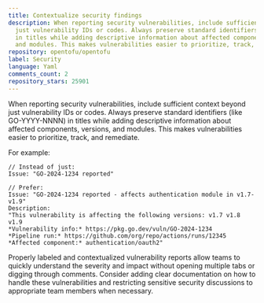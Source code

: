 ```yaml
---
title: Contextualize security findings
description: When reporting security vulnerabilities, include sufficient context beyond
  just vulnerability IDs or codes. Always preserve standard identifiers (like GO-YYYY-NNNN)
  in titles while adding descriptive information about affected components, versions,
  and modules. This makes vulnerabilities easier to prioritize, track, and remediate.
repository: opentofu/opentofu
label: Security
language: Yaml
comments_count: 2
repository_stars: 25901
---
```


When reporting security vulnerabilities, include sufficient context beyond just vulnerability IDs or codes. Always preserve standard identifiers (like GO-YYYY-NNNN) in titles while adding descriptive information about affected components, versions, and modules. This makes vulnerabilities easier to prioritize, track, and remediate.

For example:
```
// Instead of just:
Issue: "GO-2024-1234 reported"

// Prefer:
Issue: "GO-2024-1234 reported - affects authentication module in v1.7-v1.9"
Description:
"This vulnerability is affecting the following versions: v1.7 v1.8 v1.9
*Vulnerability info:* https://pkg.go.dev/vuln/GO-2024-1234
*Pipeline run:* https://github.com/org/repo/actions/runs/12345
*Affected component:* authentication/oauth2"
```

Properly labeled and contextualized vulnerability reports allow teams to quickly understand the severity and impact without opening multiple tabs or digging through comments. Consider adding clear documentation on how to handle these vulnerabilities and restricting sensitive security discussions to appropriate team members when necessary.